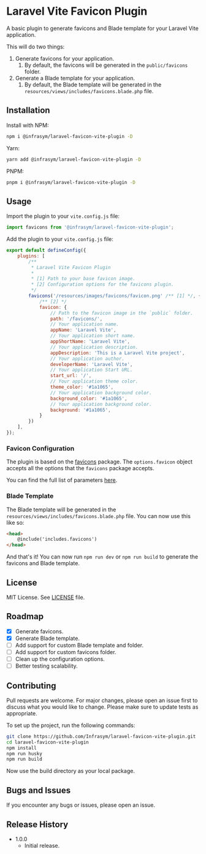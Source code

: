 # Laravel Vite Favicon Plugin
A basic plugin to generate favicons and Blade template for your Laravel Vite application.

This will do two things:
1. Generate favicons for your application.
   1. By default, the favicons will be generated in the `public/favicons` folder.
2. Generate a Blade template for your application.
   1. By default, the Blade template will be generated in the `resources/views/includes/favicons.blade.php` file.

## Installation
Install with NPM:
```bash
npm i @infrasym/laravel-favicon-vite-plugin -D
```
Yarn:
```bash
yarn add @infrasym/laravel-favicon-vite-plugin -D
```
PNPM:
```bash
pnpm i @infrasym/laravel-favicon-vite-plugin -D
```

## Usage
Import the plugin to your `vite.config.js` file:
```js
import favicons from '@infrasym/laravel-favicon-vite-plugin';
```
Add the plugin to your `vite.config.js` file:

```js
export default defineConfig({
    plugins: [
        /**
         * Laravel Vite Favicon Plugin
         * 
         * [1] Path to your base favicon image.
         * [2] Configuration options for the favicons plugin.
         */
        favicons('/resources/images/favicons/favicon.png' /** [1] */, {
            /** [2] */
            favicon: {
                // Path to the favicon image in the `public` folder.
                path: '/favicons/',
                // Your application name.
                appName: 'Laravel Vite',
                // Your application short name.
                appShortName: 'Laravel Vite',
                // Your application description.
                appDescription: 'This is a Laravel Vite project',
                // Your application author.
                developerName: 'Laravel Vite',
                // Your application Start URL.
                start_url: '/',
                // Your application theme color.
                theme_color: '#1a1065',
                // Your application background color.
                background_color: '#1a1065',
                // Your application background color.
                background: '#1a1065',
            }
        })
    ],
});
```

### Favicon Configuration
The plugin is based on the [favicons](https://github.com/itgalaxy/favicons#usage) package. The `options.favicon` object
accepts all the options that the `favicons` package accepts. 

You can find the full list of parameters [here](https://github.com/itgalaxy/favicons#usage).

### Blade Template
The Blade template will be generated in the `resources/views/includes/favicons.blade.php` file.
You can now use this like so:
```html
<head>
    @include('includes.favicons')
</head>
```

And that's it! You can now run `npm run dev` or `npm run build` to generate the favicons and Blade template.

## License
MIT License. See [LICENSE](LICENSE) file.

## Roadmap

- [x] Generate favicons.
- [x] Generate Blade template.
- [ ] Add support for custom Blade template and folder.
- [ ] Add support for custom favicons folder.
- [ ] Clean up the configuration options.
- [ ] Better testing scalability.

## Contributing
Pull requests are welcome. For major changes, please open an issue first to discuss what you would like to change.
Please make sure to update tests as appropriate.

To set up the project, run the following commands:
```bash
git clone https://github.com/Infrasym/laravel-favicon-vite-plugin.git
cd laravel-favicon-vite-plugin
npm install
npm run husky
npm run build
```
Now use the build directory as your local package.

## Bugs and Issues
If you encounter any bugs or issues, please open an issue.

## Release History
* 1.0.0
	* Initial release.

